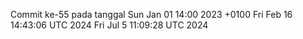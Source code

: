Commit ke-55 pada tanggal Sun Jan 01 14:00 2023 +0100
Fri Feb 16 14:43:06 UTC 2024
Fri Jul  5 11:09:28 UTC 2024
